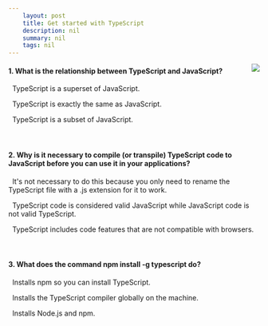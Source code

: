 ```yaml
---
    layout: post
    title: Get started with TypeScript 
    description: nil
    summary: nil
    tags: nil
---
```



 <a target="_blank" href="https://docs.microsoft.com/en-us/learn/modules/typescript-get-started/7-knowledge-check/"><i class="fas fa-external-link-alt"></i> </a>
 <img align="right" src="https://docs.microsoft.com/en-us/learn/achievements/typescript/typescript-get-started.svg">
####  1. What is the relationship between TypeScript and JavaScript?


<i class='fas fa-check-square' style='color: Dodgerblue;'></i> &nbsp;&nbsp;TypeScript is a superset of JavaScript.

<i class='far fa-square'></i> &nbsp;&nbsp;TypeScript is exactly the same as JavaScript.

<i class='far fa-square'></i> &nbsp;&nbsp;TypeScript is a subset of JavaScript.
<br />
<br />
<br />

####  2. Why is it necessary to compile (or transpile) TypeScript code to JavaScript before you can use it in your applications?


<i class='far fa-square'></i> &nbsp;&nbsp;It's not necessary to do this because you only need to rename the TypeScript file with a .js extension for it to work.

<i class='far fa-square'></i> &nbsp;&nbsp;TypeScript code is considered valid JavaScript while JavaScript code is not valid TypeScript.

<i class='fas fa-check-square' style='color: Dodgerblue;'></i> &nbsp;&nbsp;TypeScript includes code features that are not compatible with browsers.
<br />
<br />
<br />

####  3. What does the command npm install -g typescript do?


<i class='far fa-square'></i> &nbsp;&nbsp;Installs npm so you can install TypeScript.

<i class='fas fa-check-square' style='color: Dodgerblue;'></i> &nbsp;&nbsp;Installs the TypeScript compiler globally on the machine.

<i class='far fa-square'></i> &nbsp;&nbsp;Installs Node.js and npm.
<br />
<br />
<br />
